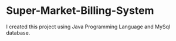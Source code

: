 # Super-Market-Billing-System
I created this project using Java Programming Language and MySql database.
